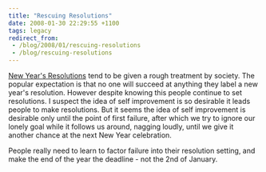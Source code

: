 ```yaml
---
title: "Rescuing Resolutions"
date: 2008-01-30 22:29:55 +1100
tags: legacy
redirect_from:
 - /blog/2008/01/rescuing-resolutions
 - /blog/rescuing-resolutions
---
```


<a href="http://en.wikipedia.org/wiki/New_Year's_resolution">New Year's Resolutions</a> tend to be given a rough treatment by society. The popular expectation is that no one will succeed at anything they label a new year's resolution. However despite knowing this people continue to set resolutions. I suspect the idea of self improvement is so desirable it leads people to make resolutions. But it seems the idea of self improvement is desirable only until the point of first failure, after which we try to ignore our lonely goal while it follows us around, nagging loudly, until we give it another chance at the next New Year celebration.



People really need to learn to factor failure into their resolution setting, and make the end of the year the deadline - not the 2nd of January.<!--break-->

